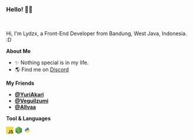 
### Hello! 👋🏻


<br />

Hi, I'm Lydzx, a Front-End Developer from Bandung, West Java, Indonesia. :D

**About Me**

- ✨ Nothing special is in my life.
- 🌎 Find me on <a href="https://discord.com/users/744822067740016640">Discord</a>

 **My Friends**
 
- **[@YuriAkari](https://github.com/YuriAkari)**
- **[@VeguiIzumi](https://github.com/VeguiIzumi)**
- **[@Allvaa](https://github.com/Allvaa)**

**Tool & Languages**  

<code><img height="20" src="https://raw.githubusercontent.com/github/explore/80688e429a7d4ef2fca1e82350fe8e3517d3494d/topics/javascript/javascript.png"></code>
<code><img height="20" src="https://raw.githubusercontent.com/github/explore/80688e429a7d4ef2fca1e82350fe8e3517d3494d/topics/nodejs/nodejs.png"></code>
<code><img height="20" src="https://raw.githubusercontent.com/github/explore/80688e429a7d4ef2fca1e82350fe8e3517d3494d/topics/python/python.png"></code>



